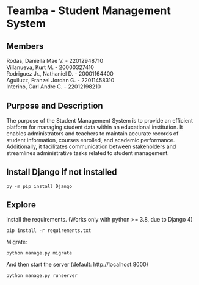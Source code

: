 # Teamba - Student Management System
## Members
Rodas, Daniella Mae V. - 22012948710 <br>
Villanueva, Kurt M. - 20000327410 <br>
Rodriguez Jr., Nathaniel D. - 20001164400 <br>
Aguiluzz, Franzel Jordan G. - 22011458310 <br>
Interino, Carl Andre C. - 22012198210


## Purpose and Description
The purpose of the Student Management System is to provide an efficient platform for managing student data within an educational institution. It enables administrators and teachers to maintain accurate records of student information, courses enrolled, and academic performance. Additionally, it facilitates communication between stakeholders and streamlines administrative tasks related to student management.

## Install Django if not installed
    py -m pip install Django

## Explore
install the requirements. (Works only with python >= 3.8, due to Django 4)

    pip install -r requirements.txt

Migrate:

    python manage.py migrate

And then start the server (default: http://localhost:8000)

    python manage.py runserver



[license-url]: https://github.com/rtzll/django-todolist/blob/master/LICENSE
[license-image]: https://img.shields.io/badge/license-MIT-blue.svg?style=flat

[travis-url]: https://travis-ci.org/rtzll/django-todolist
[travis-image]: https://travis-ci.org/rtzll/django-todolist.svg?branch=master
